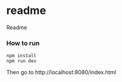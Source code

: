 # readme
Readme

### How to run

```
npm install
npm run dev
```

Then go to http://localhost:8080/index.html

